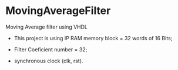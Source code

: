 # MovingAverageFilter
Moving Average filter using VHDL


* This project is using IP RAM memory block = 32 words of 16 Bits;

* Filter Coeficient number = 32;

* synchronous clock (clk, rst).
